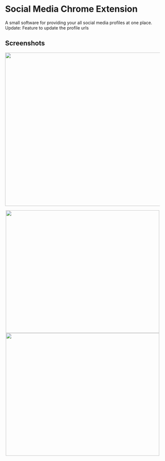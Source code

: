 # Social Media Chrome Extension
A small software for providing your all social media profiles at one place.
Update: Feature to update the profile urls
## Screenshots
<p align="center">
  <img width="800" height="500" src="https://github.com/prog-hammer/socialMedia-chrome-extension/blob/master/images/Capture3.JPG" />
</p>
<p align="center">
  <img width="500" height="400" src="https://github.com/prog-hammer/socialMedia-chrome-extension/blob/master/images/Capture1.JPG" />
  <img width="500" height="400" src="https://github.com/prog-hammer/socialMedia-chrome-extension/blob/master/images/Capture2.JPG" />
</p>
